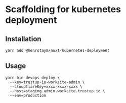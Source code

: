 # Scaffolding for kubernetes deployment

## Installation
```shell
yarn add @henrotaym/nuxt-kubernetes-deployment
```

## Usage
```shell
yarn bin devops deploy \
  --key=trustup-io-worksite-admin \
  --cloudflareKey=xxxx-xxxx-xxxx \
  --host=staging.admin.worksite.trustup.io \
  --env=production
```
